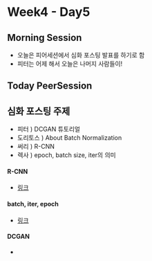 # Week4 - Day5

## Morning Session
- 오늘은 피어세션에서 심화 포스팅 발표를 하기로 함 
- 피터는 어제 해서 오늘은 나머지 사람들이!

## Today PeerSession
## 심화 포스팅 주제
  - 피터 ) DCGAN 튜토리얼
  - 도리토스 ) About Batch Normalization
  - 써리 ) R-CNN
  - 렉사 ) epoch, batch size, iter의 의미

#### R-CNN
* [링크](https://westshine-data-analysis.tistory.com/136)

#### batch, iter, epoch
* [링크](https://sweetdev.tistory.com/1094)

#### DCGAN
* []()

#### 
